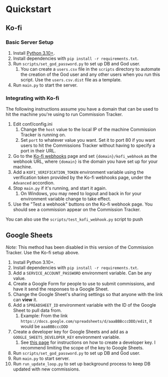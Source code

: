 # Quickstart

## Ko-fi

### Basic Server Setup

1. Install [Python 3.10+](https://www.python.org/downloads/).
2. Install dependencies with `pip install -r requirements.txt`.
3. Run `scripts/set_god_password.py` to set up DB and God user.
   1. You can create a `users.csv` file in the `scripts` directory to automate the creation of the God user and any other users when you run this script. Use the `users.csv.dist` file as a template.
4. Run `main.py` to start the server.

### Integrating with Ko-fi

The following instructions assume you have a domain that can be used to hit the machine you're using to run Commission Tracker.

1. Edit conf/config.ini
   1. Change the `host` value to the local IP of the machine Commission Tracker is running on.
   2. Set `port` to whatever value you want. Set it to port 80 if you want users to hit the Commissions Tracker without having to specify a port in their URL.
2. Go to the [Ko-fi webhooks](https://ko-fi.com/manage/webhooks) page and set `{domain}/kofi_webhook` as the webhook URL, where `{domain}` is the domain you have set up for your machine.
3. Add a `KOFI_VERIFICATION_TOKEN` environment variable using the verification token provided by the Ko-fi webhooks page, under the `Advanced` accordion.
4. Stop `main.py` if it's running, and start it again.
   1. On Windows, you may need to logout and back in for your environment variable change to take effect.
5. Use the "Test a webhook" buttons on the Ko-fi webhook page. You should see a commission appear on the Commission Tracker. 

You can also use the `scripts/test_kofi_webhook.py` script to push 

## Google Sheets

_Note:_ This method has been disabled in this version of the Commission Tracker. Use the Ko-fi setup above.

1. Install Python 3.10+.
2. Install dependencies with `pip install -r requirements.txt`.
3. Add a `SERVICE_ACCOUNT_PASSWORD` environment variable. Can be any value.
4. Create a Google Form for people to use to submit commissions, and have it send the responses to a Google Sheet.
5. Change the Google Sheet's sharing settings so that anyone with the link can **view** it.
6. Add a `SPREADSHEET_ID` environment variable with the ID of the Google Sheet to pull data from.
   1. Example: From the link `https://docs.google.com/spreadsheets/d/aaaBBBcccDDD/edit`, it would be `aaaBBBcccDDD`
7. Create a developer key for Google Sheets and add as a `GOOGLE_SHEETS_DEVELOPER_KEY` environment variable.
   1. See [this page](https://cloud.google.com/docs/authentication/api-keys) for instructions on how to create a developer key. I recommend limiting the scope of the key to Google Sheets.
8. Run `scripts/set_god_password.py` to set up DB and God user.
9. Run `main.py` to start server.
10. Run `run_update_loop.py` to set up background process to keep DB updated with new commissions.